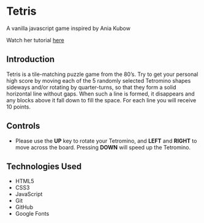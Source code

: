 # Tetris
A vanilla javascript game inspired by Ania Kubow

Watch her tutorial [here](https://www.youtube.com/watch?v=GWPGz9hrVMk)



<h2>Introduction</h2>

Tetris is a tile-matching puzzle game from the 80’s. Try to get your personal high score by moving each of the 5 randomly selected Tetromino shapes sideways and/or rotating by quarter-turns, so that they form a solid horizontal line without gaps. When such a line is formed, it disappears and any blocks above it fall down to fill the space. For each line you will receive 10 points.



<h2>Controls</h2>

* Please use the **UP** key to rotate your Tetromino, and **LEFT** and **RIGHT** to
  move across the board. Pressing **DOWN** will speed up the Tetromino.



<h2>Technologies Used</h2>

* HTML5
* CSS3
* JavaScript
* Git
* GitHub
* Google Fonts



